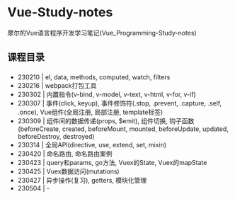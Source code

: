 # Vue-Study-notes
摩尔的Vue语言程序开发学习笔记(Vue_Programming-Study-notes)

## 课程目录
###
* 230210 | el, data, methods, computed, watch, filters
* 230216 | webpack打包工具
* 230302 | 内置指令(v-bind, v-model, v-text, v-html, v-for, v-if)
* 230307 | 事件(click, keyup), 事件修饰符(.stop, .prevent, .capture, .self, .once), Vue组件(全局注册, 局部注册, template标签)
* 230309 | 组件间的数据传递(props, $emit), 组件切换, 钩子函数(beforeCreate, created, beforeMount, mounted, beforeUpdate, updated, beforeDestroy, destroyed)
* 230314 | 全局API(directive, use, extend, set, mixin)
* 230420 | 命名路由, 命名路由案例
* 230423 | query和params, go方法, Vuex的State, Vuex的mapState
* 230425 | Vuex数据访问(mutations)
* 230427 | 异步操作(复习), getters, 模块化管理
* 230504 | -